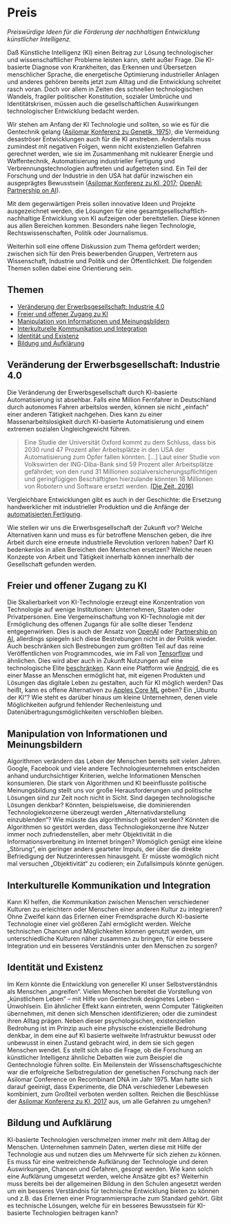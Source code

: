 # Preis

*Preiswürdige Ideen für die Förderung der nachhaltigen Entwicklung künstlicher Intelligenz.*

Daß Künstliche Intelligenz (KI) einen Beitrag zur Lösung technologischer und wissenschaftlicher Probleme leisten kann, steht außer Frage.
Die KI-basierte Diagnose von Krankheiten, das Erkennen und Übersetzen menschlicher Sprache, die energetische Optimierung industrieller Anlagen und anderes gehören bereits jetzt zum Alltag und die Entwicklung schreitet rasch voran.
Doch vor allem in Zeiten des schnellen technologischen Wandels, fragiler politischer Konstitution, sozialer Umbrüche und Identitätskrisen, müssen auch die gesellschaftlichen Auswirkungen technologischer Entwicklung bedacht werden.

Wir stehen am Anfang der KI Technologie und sollten, so wie es für die Gentechnik gelang  ([Asilomar Konferenz zu Genetik, 1975](https://en.wikipedia.org/wiki/Asilomar_Conference_on_Recombinant_DNA)), die Vermeidung desaströser Entwicklungen auch für die KI anstreben. Andernfalls muss zumindest mit negativen Folgen, wenn nicht existenziellen Gefahren gerechnet werden, wie sie im Zusammenhang mit nuklearer Energie und Waffentechnik, Automatisierung industrieller Fertigung und  Verbrennungstechnologien auftreten und aufgetreten sind.
Ein Teil der Forschung und der Industrie in den USA hat  dafür inzwischen ein ausgeprägtes Bewusstsein ([Asilomar Konferenz zu KI, 2017](https://futureoflife.org/ai-principles/); [OpenAI](https://openai.com/); [Partnership on AI](https://www.partnershiponai.org/)).

Mit dem gegenwärtigen Preis sollen innovative Ideen und Projekte ausgezeichnet werden, die  Lösungen für eine gesamtgesellschaftlich-nachhaltige Entwicklung von KI aufzeigen oder bereitstellen.
Diese können aus allen Bereichen kommen. Besonders nahe liegen Technologie, Rechtswissenschaften, Politik oder Journalismus.

Weiterhin soll eine offene Diskussion zum Thema gefördert werden; zwischen sich für den Preis bewerbenden Gruppen, Vertretern aus Wissenschaft, Industrie und Politik und der Öffentlichkeit.
Die folgenden Themen sollen dabei eine Orientierung sein. 

<a id="themen"></a>

## Themen
* [Veränderung der Erwerbsgesellschaft: Industrie 4.0](#erwerb)   
* [Freier und offener Zugang zu KI](#akkumulation)   
* [Manipulation von Informationen und Meinungsbildern](#meinung)   
* [Interkulturelle Kommunikation und Integration](#integration)   
* [Identität und Existenz](#identitaet)   
* [Bildung und Aufklärung](#bildung)  


<a id="erwerb"></a>

## Veränderung der Erwerbsgesellschaft: Industrie 4.0

Die Veränderung der Erwerbsgesellschaft durch KI-basierte Automatisierung ist absehbar.
Falls eine Million Fernfahrer in Deutschland durch autonomes Fahren arbeitslos werden,  können sie nicht „einfach“ einer anderen Tätigkeit nachgehen.
Dies kann zu einer Massenarbeitslosigkeit durch KI-basierte Automatisierung und einem extremen sozialen Ungleichgewicht führen.

> Eine Studie der Universität Oxford kommt zu dem Schluss, dass bis 2030 rund 47 Prozent aller Arbeitsplätze in den USA der Automatisierung zum Opfer fallen könnten. [...] Laut einer Studie von Volkswirten der ING-Diba-Bank sind 59 Prozent aller Arbeitsplätze gefährdet; von den rund 31 Millionen sozialversicherungspflichtigen und geringfügigen Beschäftigten hierzulande könnten 18 Millionen von Robotern und Software ersetzt werden. [(Die Zeit, 2016)](http://www.zeit.de/karriere/beruf/2016-01/zukunft-arbeit-arbeitsmarkt/seite-2)

Vergleichbare Entwicklungen gibt es auch in der Geschichte: die Ersetzung handwerklicher mit industrieller Produktion und die Anfänge der [automatisierten Fertigung](http://geschichte-wissen.de/blog/die-weltwirtschaftskrise-1929-1932/). 

Wie stellen wir uns die Erwerbsgesellschaft der Zukunft vor?
Welche Alternativen kann und muss es für betroffene Menschen geben, die ihre Arbeit durch eine erneute industrielle Revolution verloren haben?
Darf KI bedenkenlos in allen Bereichen den Menschen ersetzen?
Welche neuen Konzepte von Arbeit und Tätigkeit innerhalb können innerhalb der Gesellschaft gefunden werden.


<a id="akkumulation"></a>

## Freier und offener Zugang zu KI

Die Skalierbarkeit von KI-Technologie erzeugt eine Konzentration von Technologie auf wenige Institutionen: Unternehmen, Staaten oder Privatpersonen. Eine Vergemeinschaftung von KI-Technologie mit der Ermöglichung des offenen Zugangs für alle sollte dieser Tendenz entgegenwirken.
Dies is auch der Ansatz von [OpenAI](https://openai.com/) oder [Partnership on AI](https://www.partnershiponai.org/), allerdings spiegeln sich diese Bestrebungen nicht in der Politik wieder.
Auch beschränken sich Bestrebungen zum größten Teil auf das reine Veröffentlichen von Programmcodes, wie im Fall von [Tensorflow](https://www.tensorflow.org/) und ähnlichen. Dies wird aber auch in Zukunft Nutzungen auf eine technologische Elite [beschränken]([https://www.wired.com/story/google-amazon-find-not-everyone-is-ready-for-ai/]).
Kann eine Plattform wie [Android](https://www.android.com/), die es einer Masse an Menschen ermöglicht hat, mit eigenen Produkten und Lösungen das digitale Leben zu gestalten, auch für KI möglich werden?
Das heißt, kann es offene Alternativen zu [Apples Core ML](https://developer.apple.com/documentation/coreml) geben?
Ein „Ubuntu der KI“? 
Wie steht es darüber hinaus um kleine Unternehmen, denen viele Möglichkeiten aufgrund fehlender Rechenleistung und Datenübertragungsmöglichkeiten verschloßen bleiben.


<a id="meinung"></a>

## Manipulation von Informationen und Meinungsbildern

Algorithmen verändern das Leben der Menschen bereits seit vielen Jahren.
Google, Facebook und viele andere Technologieunternehmen entscheiden anhand undurchsichtiger Kriterien, welche Informationen Menschen konsumieren.
Die stark von Algorithmen und KI beeinflusste politische Meinungsbildung stellt uns vor große Herausforderungen und politische Lösungen sind zur Zeit noch nicht in Sicht.
Sind dagegen technologische Lösungen denkbar?
Könnten, beispielsweise, die dominierenden Technologiekonzerne überzeugt werden „Alternativdarstellung einzublenden“?
Wie müsste das algorithmisch gelöst werden?
Könnten die Algorithmen so gestört werden, dass Technologiekonzerne ihre Nutzer immer noch zufriedenstellen, aber mehr Objektivität in die Informationsverbreitung im Internet bringen?
Womöglich genügt eine kleine „Störung“, ein geringer anders gearteter Impuls, der über die direkte Befriedigung der Nutzerinteressen hinausgeht.
Er müsste womöglich nicht mal versuchen „Objektivität“ zu codieren; ein Zufallsimpuls könnte genügen.


<a id="integration"></a>

## Interkulturelle Kommunikation und Integration

Kann KI helfen, die Kommunikation zwischen Menschen verschiedener Kulturen zu erleichtern oder Menschen einer anderen Kultur zu integrieren? Ohne Zweifel kann das Erlernen einer Fremdsprache durch KI-basierte Technologie einer viel größeren Zahl ermöglicht werden. Welche technischen Chancen und Möglichkeiten können genutzt werden, um unterschiedliche Kulturen näher zusammen zu bringen, für eine bessere Integration und ein besseres Verständnis unter den Menschen zu sorgen?


<a id="identitaet"></a>

## Identität und Existenz

Im Kern könnte die Entwicklung von genereller KI unser Selbstverständnis als Menschen „angreifen“. Vielen Menschen bereitet die Vorstellung von „künstlichem Leben“ – mit Hilfe von Gentechnik designetes Leben – Unwohlsein. Ein ähnlicher Effekt kann eintreten, wenn Computer Tätigkeiten übernehmen, mit denen sich Menschen identifizieren; oder die zumindest ihren Alltag prägen. Neben dieser psychologischen, existenziellen Bedrohung ist im Prinzip auch eine physische existenzielle Bedrohung denkbar, in dem eine auf KI basierte weltweite Infrastruktur bewusst oder unbewusst in einen Zustand gebracht wird, in dem sie sich gegen Menschen wendet. Es stellt sich also die Frage, ob die Forschung an künstlicher Intelligenz ähnliche Debatten wie zum Beispiel die Gentechnologie führen sollte. Ein Meilenstein der Wissenschaftsgeschichte war die erfolgreiche Selbstregulation der genetischen Forschung nach der Asilomar Conference on Recombinant DNA im Jahr 1975. Man hatte sich darauf geeinigt, dass Experimente, die DNA verschiedener Lebewesen kombiniert, zum Großteil verboten werden sollten. Reichen die Beschlüsse der [Asilomar Konferenz zu KI, 2017](https://futureoflife.org/ai-principles/) aus, um alle Gefahren zu umgehen?


<a id="bildung"></a>

## Bildung und Aufklärung

KI-basierte Technologien verschmelzen immer mehr mit dem Alltag der Menschen. Unternehmen sammeln Daten, werten diese mit Hilfe der Technologie aus und nutzen dies um Mehrwerte für sich ziehen zu können. Es muss für eine weitreichende Aufklärung der Technologie und deren Auswirkungen, Chancen und Gefahren, gesorgt werden. Wie kann solch eine Aufklärung umgesetzt werden, welche Ansätze gibt es? Weiterhin muss bereits bei der allgemeinen Bildung in den Schulen angesetzt werden um ein besseres Verständnis für technische Entwicklung bieten zu können und z.B. das Erlernen einer Programmiersprache zum Standard gehört. Gibt es technische Lösungen, welche für ein besseres Bewusstsein für KI-basierte Technologien beitragen kann?
